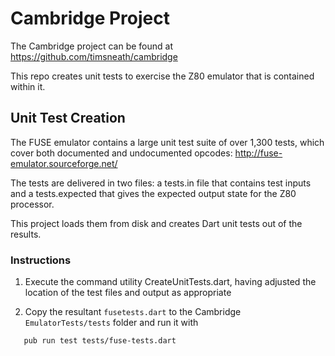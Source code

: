 # Cambridge Project

The Cambridge project can be found at <https://github.com/timsneath/cambridge>

This repo creates unit tests to exercise the Z80 emulator that is contained
within it.

## Unit Test Creation

The FUSE emulator contains a large unit test suite of over 1,300 tests,
which cover both documented and undocumented opcodes:
   <http://fuse-emulator.sourceforge.net/>

The tests are delivered in two files: a tests.in file that contains test
inputs and a tests.expected that gives the expected output state for the
Z80 processor.

This project loads them from disk and creates Dart unit tests out
of the results.

### Instructions

1. Execute the command utility CreateUnitTests.dart, having adjusted the
   location of the test files and output as appropriate

2. Copy the resultant `fusetests.dart` to the Cambridge `EmulatorTests/tests`
   folder and run it with

```bash
   pub run test tests/fuse-tests.dart
```
